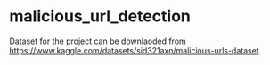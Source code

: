 # malicious_url_detection

Dataset for the project can be downlaoded from https://www.kaggle.com/datasets/sid321axn/malicious-urls-dataset.
